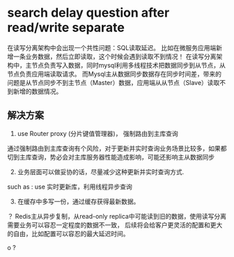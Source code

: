 # search delay question after read/write separate

在读写分离架构中会出现一个共性问题：SQL读取延迟。
比如在微服务应用端新增一条业务数据，然后立即读取，这个时候会遇到读取不到情况！
在读写分离架构中，主节点负责写入数据，同时mysql利用多线程技术把数据同步到从节点，从节点负责应用端读取请求。
而Mysql主从数据同步数据存在同步时间差，带来的问题是从节点同步不到主节点（Master）数据，应用端从从节点（Slave）读取不到新增的数据情况。

## 解决方案

1. use Router proxy (分片键值管理器)， 强制路由到主库查询
    
通过强制路由到主库查询有个风险，对于更新并实时查询业务场景比较多，如果都切到主库查询，势必会对主库服务器性能造成影响，可能还影响主从数据同步

2. 业务层面可以做妥协的话，尽量减少这种更新并实时查询方式.  

such as : use 实时更新库，利用线程异步查询

3. 在缓存中多写一份，通过缓存获得最新数据。

？  Redis主从异步复制，从read-only replica中可能读到旧的数据，使用读写分离需要业务可以容忍一定程度的数据不一致，
后续将会给客户更灵活的配置和更大的自由，比如配置可以容忍的最大延迟时间。

o ?

